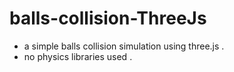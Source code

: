 # balls-collision-ThreeJs

- a simple balls collision simulation using three.js .
- no physics libraries used .

